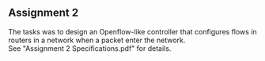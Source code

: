 ## Assignment 2

The tasks was to design an Openflow-like controller that configures flows in routers in a network when a packet enter the network.  
See "Assignment 2 Specifications.pdf" for details.